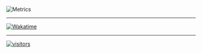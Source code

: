 ![Metrics](https://metrics.lecoq.io/tigefa4u)

<hr />

[![Wakatime](https://github-readme-stats.vercel.app/api/wakatime?username=tigefa&hide_border=true&theme=solarized-dark)](https://wakatime.com/@tigefa)

<hr />

[![visitors](https://visitor-badge.deta.dev/badge?page_id=tigefa4u.tigefa4u)](https://visitor-badge.deta.dev)

